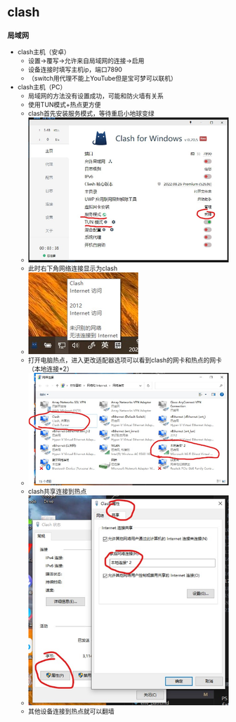 # clash

### 局域网
- clash主机（安卓）
  - 设置->覆写->允许来自局域网的连接->启用
  - 设备连接时填写主机ip，端口7890
  - （switch用代理不能上YouTube但是宝可梦可以联机）
- clash主机（PC）
  - 局域网的方法没有设置成功，可能和防火墙有关系
  - 使用TUN模式+热点更方便
  - clash首先安装服务模式，等待重启小地球变绿
  - ![clash_1](image/clash_1.jpg)
  - 此时右下角网络连接显示为clash
  - ![clash_2](image/clash_2.jpg)
  - 打开电脑热点，进入更改适配器选项可以看到clash的网卡和热点的网卡（本地连接*2）
  - ![clash_3](image/clash_3.jpg)
  - clash共享连接到热点
  - ![clash_4](image/clash_4.jpg)
  - 其他设备连接到热点就可以翻墙



